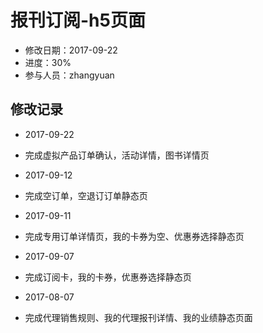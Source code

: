# 报刊订阅-h5页面
- 修改日期：2017-09-22
- 进度：30%
- 参与人员：zhangyuan

## 修改记录
- 2017-09-22
* 完成虚拟产品订单确认，活动详情，图书详情页
- 2017-09-12
* 完成空订单，空退订订单静态页
- 2017-09-11
* 完成专用订单详情页，我的卡券为空、优惠券选择静态页
- 2017-09-07
* 完成订阅卡，我的卡券，优惠券选择静态页
- 2017-08-07
* 完成代理销售规则、我的代理报刊详情、我的业绩静态页面